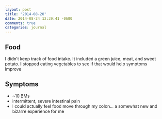 ```yaml
---
layout: post
title: "2014-08-20"
date: 2014-08-24 12:39:41 -0600
comments: true
categories: journal
---
```


## Food

I didn't keep track of food intake. It included a green juice, meat, and sweet potato. I stopped eating vegetables to see if that would help symptoms improve

## Symptoms

* ~10 BMs
* intermittent, severe intestinal pain
* I could actually feel food move through my colon... a somewhat new and bizarre experience for me

